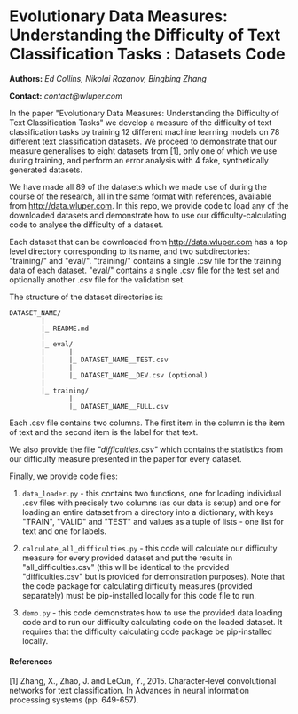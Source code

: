 # Evolutionary Data Measures: Understanding the Difficulty of Text Classification Tasks : Datasets Code

**Authors:** _Ed Collins, Nikolai Rozanov, Bingbing Zhang_

**Contact:** _contact@wluper.com_

In the paper "Evolutionary Data Measures: Understanding the Difficulty of Text Classification Tasks" we develop a 
measure of the difficulty of text classification tasks by training 12 different machine learning models on 78 different 
text classification datasets. We proceed to demonstrate that our measure generalises to eight datasets from [1], only one of which we use during training, and 
perform an error analysis with 4 fake, synthetically generated datasets.

We have made all 89 of the datasets which we made use of during the course of the research, all in the same format with references, available from <http://data.wluper.com>. In this repo, we provide code to load any of the downloaded datasets and demonstrate how to use our difficulty-calculating code to analyse the difficulty of a dataset.

Each dataset that can be downloaded from <http://data.wluper.com> has a top level directory corresponding to its name, and two subdirectories: "training/" and "eval/". 
"training/" contains a single .csv file for the training data of each dataset. "eval/" contains a single .csv file for 
the test set and optionally another .csv file for the validation set.

The structure of the dataset directories is:

```
DATASET_NAME/
        |
        |_ README.md
        |
        |_ eval/
        |      |
        |      |_ DATASET_NAME__TEST.csv
        |      |
        |      |_ DATASET_NAME__DEV.csv (optional)
        |
        |_ training/
               |
               |_ DATASET_NAME__FULL.csv
```

Each .csv file contains two columns. The first item in the column is the item of text and the second item is the label 
for that text.

We also provide the file _"difficulties.csv"_ which contains the statistics from our difficulty measure presented in the
 paper for every dataset.

Finally, we provide code files:

1. `data_loader.py` - this contains two functions, one for loading individual .csv files with precisely two columns 
(as our data is setup) and one for loading an entire dataset from a directory into a dictionary, with keys "TRAIN", 
"VALID" and "TEST" and values as a tuple of lists - one list for text and one for labels.

2. `calculate_all_difficulties.py` - this code will calculate our difficulty measure for every provided dataset and put 
the results in "all_difficulties.csv" (this will be identical to the provided "difficulties.csv" but is provided for 
demonstration purposes). Note that the code package for calculating difficulty measures (provided separately) must be 
pip-installed locally for this code file to run.

3. `demo.py` - this code demonstrates how to use the provided data loading code and to run our difficulty calculating 
code on the loaded dataset. It requires that the difficulty calculating code package be pip-installed locally.


#### References

[1] Zhang, X., Zhao, J. and LeCun, Y., 2015. Character-level convolutional networks for text classification. In Advances
    in neural information processing systems (pp. 649-657).